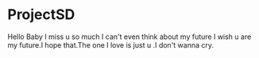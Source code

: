 # ProjectSD

Hello Baby
I miss u so much I can't even think about my future
I wish u are my future.I hope that.The one I love is just u .I don't wanna cry.
